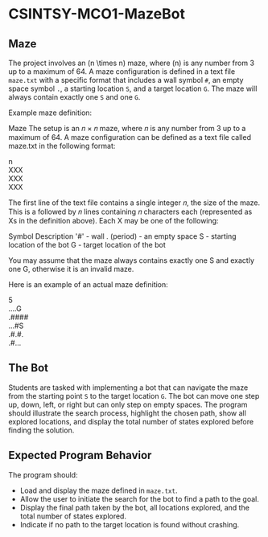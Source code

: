 # CSINTSY-MCO1-MazeBot


## Maze

The project involves an \(n \times n\) maze, where \(n\) is any number from 3 up to a maximum of 64. A maze configuration is defined in a text file `maze.txt` with a specific format that includes a wall symbol `#`, an empty space symbol `.`, a starting location `S`, and a target location `G`. The maze will always contain exactly one `S` and one `G`.

Example maze definition:

Maze
The setup is an 𝑛 × 𝑛 maze, where 𝑛 is any number from 3 up to a maximum of 64. A maze
configuration can be defined as a text file called maze.txt in the following format:

n\
XXX\
XXX\
XXX

The first line of the text file contains a single integer 𝑛, the size of the maze. This is a followed by 𝑛
lines containing 𝑛 characters each (represented as Xs in the definition above). Each X may be one of
the following:

Symbol Description
'#' - wall
. (period) - an empty space
S - starting location of the bot
G - target location of the bot

You may assume that the maze always contains exactly one S and exactly one G, otherwise it is an
invalid maze.

Here is an example of an actual maze definition:

5\
....G\
.####\
...#S\
.#.#.\
.#...

## The Bot

Students are tasked with implementing a bot that can navigate the maze from the starting point `S` to the target location `G`. The bot can move one step up, down, left, or right but can only step on empty spaces. The program should illustrate the search process, highlight the chosen path, show all explored locations, and display the total number of states explored before finding the solution.

## Expected Program Behavior

The program should:
- Load and display the maze defined in `maze.txt`.
- Allow the user to initiate the search for the bot to find a path to the goal.
- Display the final path taken by the bot, all locations explored, and the total number of states explored.
- Indicate if no path to the target location is found without crashing.
